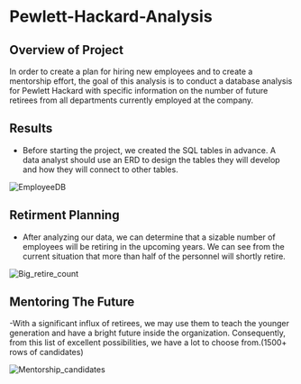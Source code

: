 # Pewlett-Hackard-Analysis

## Overview of Project

In order to create a plan for hiring new employees and to create a mentorship effort, the goal of this analysis is to conduct a database analysis for Pewlett Hackard with specific information on the number of future retirees from all departments currently employed at the company.

## Results

- Before starting the project, we created the SQL tables in advance. A data analyst should use an ERD to design the tables they will develop and how they will connect to other tables.

![EmployeeDB](https://user-images.githubusercontent.com/105666905/181670192-a1194baf-16f2-48e4-a159-28d01bd60d29.png)

## Retirment Planning

- After analyzing our data, we can determine that a sizable number of employees will be retiring in the upcoming years. We can see from the current situation that more than half of the personnel will shortly retire.

![Big_retire_count](https://user-images.githubusercontent.com/105666905/181671274-876d3db0-2bf9-42f9-a9a7-97b63cc95764.png)


## Mentoring The Future

-With a significant influx of retirees, we may use them to teach the younger generation and have a bright future inside the organization. Consequently, from this list of excellent possibilities, we have a lot to choose from.(1500+ rows of candidates)

![Mentorship_candidates](https://user-images.githubusercontent.com/105666905/181671746-4204fee4-63b9-4889-976d-1bc434f7bbcb.png)
